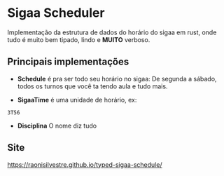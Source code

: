 # Sigaa Scheduler

Implementação da estrutura de dados do horário do sigaa em rust, onde tudo é muito bem tipado, lindo e **MUITO** verboso.

## Principais implementações

- **Schedule**
  é pra ser todo seu horário no sigaa: De segunda a sábado, todos os turnos que você ta tendo aula e tudo mais.

- **SigaaTime**
  é uma unidade de horário, ex:

```
3T56
```

- **Disciplina**
  O nome diz tudo

## Site

https://raonisilvestre.github.io/typed-sigaa-schedule/
